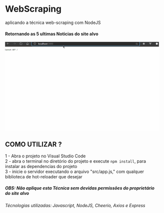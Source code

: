 # WebScraping
aplicando a técnica web-scraping com NodeJS

#### Retornando as 5 ultimas Noticias do site alvo

![retorno dos dados](https://github.com/ProgramadorLeandroSantos/WebScraping/blob/master/webscraping.gif)


## COMO UTILIZAR ?
1 - Abra o projeto no Visual Studio Code<br/>
2 - abra o terminal no diretório do projeto e execute `npm install`, para instalar as dependencias do projeto<br/>
3 - inicie o servidor executando o arquivo "src/app.js," com qualquer biblioteca de hot-reloader que desejar
##### OBS: Não aplique esta Técnica sem devidas permissões do proprietário do site alvo
###### Técnologias utilizadas: Javascript, NodeJS, Cheerio, Axios e Express
